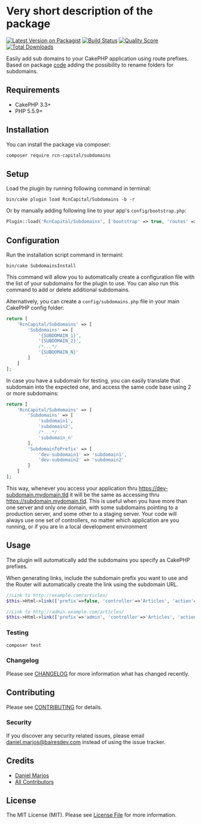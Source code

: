 # Very short description of the package

[![Latest Version on Packagist](https://img.shields.io/packagist/v/rcn-capital/subdomains.svg?style=flat-square)](https://packagist.org/packages/rcn-capital/subdomains)
[![Build Status](https://img.shields.io/travis/rcn-capital/subdomains/master.svg?style=flat-square)](https://travis-ci.org/rcn-capital/subdomains)
[![Quality Score](https://img.shields.io/scrutinizer/g/rcn-capital/subdomains.svg?style=flat-square)](https://scrutinizer-ci.com/g/rcn-capital/subdomains)
[![Total Downloads](https://img.shields.io/packagist/dt/rcn-capital/subdomains.svg?style=flat-square)](https://packagist.org/packages/rcn-capital/subdomains)

Easily add sub domains to your CakePHP application using route prefixes. Based on package [code](https://github.com/multidimension-al/cakephp-subdomains) adding the possibility to rename folders for subdomains.

## Requirements

* CakePHP 3.3+
* PHP 5.5.9+

## Installation

You can install the package via composer:

```bash
composer require rcn-capital/subdomains
```

## Setup


Load the plugin by running following command in terminal:

```
bin/cake plugin load RcnCapital/Subdomains -b -r
```

Or by manually adding following line to your app's `config/bootstrap.php`:

```php
Plugin::load('RcnCapital/Subdomains', ['bootstrap' => true, 'routes' => true]);
```

## Configuration

Run the installation script command in termainl:

```
bin/cake SubdomainsInstall
```

This command will allow you to automatically create a configuration file with the list of your subdomains for the plugin to use. You can also run this command to add or delete additional subdomains.

Alternatively, you can create a `config/subdomains.php` file in your main CakePHP config folder:

```php
return [
    'RcnCapital/Subdomains' => [
		'Subdomains' => [
			'{SUBDOMAIN_1}', 
			'{SUBDOMAIN_2}', 
			/*...*/ 
			'{SUBDOMAIN_N}'
		]
	]
];
```

In case you have a subdomain for testing, you can easily translate that subdomain into the expected one, and access the same code base using 2 or more subdomains:

```php
return [
    'RcnCapital/Subdomains' => [
		'Subdomains' => [
			'subdomain1', 
			'subdomain2', 
			/*...*/ 
			'subdomain_n'
		],
		'SubdomainToPrefix' => [
			'dev-subdomain1' => 'subdomain1',
			'dev-subdomain2' => 'subdomain2'
		]
	]
];
```

This way, whenever you access your application thru https://dev-subdomain.mydomain.tld it will be the same as accessing thru https://subdomain.mydomain.tld. This is useful when you have more than one server and only one domain, with some subdomains pointing to a production server, and some other to a staging server. Your code will always use one set of controllers, no matter which application are you running, or if you are in a local development environment


## Usage

The plugin will automatically add the subdomains you specify as CakePHP prefixes. 

When generating links, include the subdomain prefix you want to use and the Router will automatically create the link using the subdomain URL.

```php
//Link to http://example.com/articles/
$this->Html->link(['prefix'=>false, 'controller'=>'Articles', 'action'=>'index']);

//Link to http://admin.example.com/articles/
$this->Html->link(['prefix'=>'admin', 'controller'=>'Articles', 'action'=>'index']);
```

### Testing

``` bash
composer test
```

### Changelog

Please see [CHANGELOG](CHANGELOG.md) for more information what has changed recently.

## Contributing

Please see [CONTRIBUTING](CONTRIBUTING.md) for details.

### Security

If you discover any security related issues, please email daniel.marjos@bairesdev.com instead of using the issue tracker.

## Credits

- [Daniel Marjos](https://github.com/rcn-capital)
- [All Contributors](../../contributors)

## License

The MIT License (MIT). Please see [License File](LICENSE.md) for more information.

